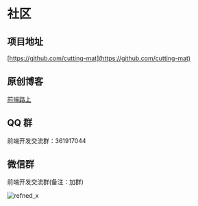 # 社区

## 项目地址

[https://github.com/cutting-mat](https://github.com/cutting-mat)

## 原创博客

[前端路上](https://refined-x.com/)

## QQ 群

前端开发交流群：361917044

## 微信群

前端开发交流群(备注：加群)

![refned_x](https://frontend-weekly.com/img/a/refined-x.jpg)
